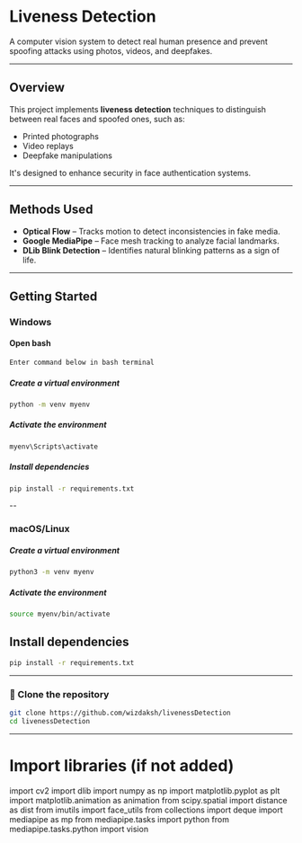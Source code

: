 # Liveness Detection

A computer vision system to detect real human presence and prevent spoofing attacks using photos, videos, and deepfakes.

---

## Overview

This project implements **liveness detection** techniques to distinguish between real faces and spoofed ones, such as:

- Printed photographs
- Video replays
- Deepfake manipulations

It's designed to enhance security in face authentication systems.

---

## Methods Used

- **Optical Flow** – Tracks motion to detect inconsistencies in fake media.
- **Google MediaPipe** – Face mesh tracking to analyze facial landmarks.
- **DLib Blink Detection** – Identifies natural blinking patterns as a sign of life.

---

## Getting Started

### Windows

#### Open bash
```bash
Enter command below in bash terminal
```

##### Create a virtual environment
```bash
python -m venv myenv
```

##### Activate the environment
```bash
myenv\Scripts\activate
```

##### Install dependencies
```bash
pip install -r requirements.txt
```
--

### macOS/Linux

##### Create a virtual environment
```bash
python3 -m venv myenv
```

##### Activate the environment
```bash
source myenv/bin/activate
```

## Install dependencies
```bash
pip install -r requirements.txt
```
---

### 🔄 Clone the repository

```bash
git clone https://github.com/wizdaksh/livenessDetection
cd livenessDetection
```
---

# Import libraries (if not added)

import cv2
import dlib
import numpy as np
import matplotlib.pyplot as plt
import matplotlib.animation as animation
from scipy.spatial import distance as dist
from imutils import face_utils
from collections import deque
import mediapipe as mp 
from mediapipe.tasks import python 
from mediapipe.tasks.python import vision

